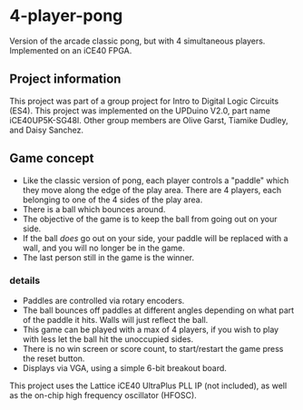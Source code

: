 # 4-player-pong
Version of the arcade classic pong, but with 4 simultaneous players. Implemented on an iCE40 FPGA.

## Project information
This project was part of a group project for Intro to Digital Logic Circuits (ES4). This project was implemented on the UPDuino V2.0, part name iCE40UP5K-SG48I. Other group members are Olive Garst, Tiamike Dudley, and Daisy Sanchez.

## Game concept
- Like the classic version of pong, each player controls a "paddle" which they move along the edge of the play area. There are 4 players, each belonging to one of the 4 sides of the play area. 
- There is a ball which bounces around.
- The objective of the game is to keep the ball from going out on your side. 
- If the ball *does* go out on your side, your paddle will be replaced with a wall, and you will no longer be in the game. 
- The last person still in the game is the winner.
### details
- Paddles are controlled via rotary encoders.
- The ball bounces off paddles at different angles depending on what part of the paddle it hits. Walls will just reflect the ball.
- This game can be played with a max of 4 players, if you wish to play with less let the ball hit the unoccupied sides.
- There is no win screen or score count, to start/restart the game press the reset button.
- Displays via VGA, using a simple 6-bit breakout board.

This project uses the Lattice iCE40 UltraPlus PLL IP (not included), as well as the on-chip high frequency oscillator (HFOSC).
